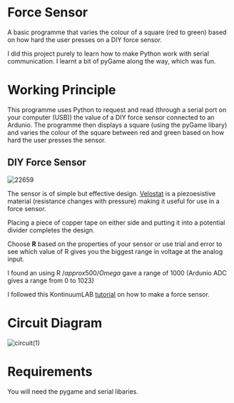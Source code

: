 # Force Sensor
A basic programme that varies the colour of a square (red to green) based on how hard the user presses on a DIY force sensor.

I did this project purely to learn how to make Python work with serial communication. I learnt a bit of pyGame along the way, which was fun. 

# Working Principle

This programme uses Python to request and read (through a serial port on your computer (USB)) the value of a DIY force sensor connected to an Ardunio. The programme then displays a square (using the pyGame libary) and varies the colour of the square between red and green based on how hard the user presses the sensor.

## DIY Force Sensor
![22659](https://github.com/aleighwood/forceSensor/assets/86426050/94362030-9228-418d-8c11-99b90ba5ed78)



The sensor is of simple but effective design. [Velostat](https://en.wikipedia.org/wiki/Velostat) is a piezoesistive material (resistance changes with pressure) making it useful for use in a force sensor. 

Placing a piece of copper tape on either side and putting it into a potential divider completes the design. 

Choose **R** based on the properties of your sensor or use trial and error to see which value of R gives you the biggest range in voltage at the analog input. 

I found an using R $/approx 500 /Omega$ gave a range of 1000 (Ardunio ADC gives a range from 0 to 1023)

I followed this KontinuumLAB [tutorial](https://www.youtube.com/watch?v=gCBbIeI4xTE) on how to make a force sensor.

# Circuit Diagram 
![circuit(1)](https://github.com/aleighwood/forceSensor/assets/86426050/4dbc1afb-7636-434c-937f-a5a05fc02f31)


# Requirements

You will need the pygame and serial libaries.
